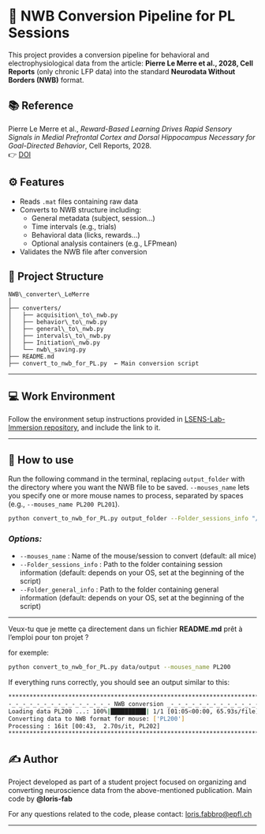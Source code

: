 
# 🧠 NWB Conversion Pipeline for PL Sessions

This project provides a conversion pipeline for behavioral and electrophysiological data from the article: **Pierre Le Merre et al., 2028, Cell Reports** (only chronic LFP data) into the standard **Neurodata Without Borders (NWB)** format.

## 📚 Reference

Pierre Le Merre et al., *Reward-Based Learning Drives Rapid Sensory
Signals in Medial Prefrontal Cortex and Dorsal
Hippocampus Necessary for Goal-Directed Behavior*, Cell Reports, 2028.  
👉 [DOI](https://pubmed.ncbi.nlm.nih.gov/29249287/)



## ⚙️ Features

- Reads `.mat` files containing raw data
- Converts to NWB structure including:
  - General metadata (subject, session…)
  - Time intervals (e.g., trials)
  - Behavioral data (licks, rewards…)
  - Optional analysis containers (e.g., LFPmean)
- Validates the NWB file after conversion



## 📁 Project Structure

```
NWB\_converter\_LeMerre
│
├── converters/
│   ├── acquisition\_to\_nwb.py
│   ├── behavior\_to\_nwb.py
│   ├── general\_to\_nwb.py
│   ├── intervals\_to\_nwb.py
│   ├── Initiation\_nwb.py
│   └── nwb\_saving.py
├── README.md
├── convert_to_nwb_for_PL.py  ← Main conversion script
````

---

## 💻 Work Environment

Follow the environment setup instructions provided in [LSENS-Lab-Immersion repository](https://github.com/loris-fab/LSENS-Lab-Immersion.git), and include the link to it.

---

## 🧩 How to use

Run the following command in the terminal, replacing `output_folder` with the directory where you want the NWB file to be saved.
`--mouses_name` lets you specify one or more mouse names to process, separated by spaces (e.g., `--mouses_name PL200 PL201`).

```bash
python convert_to_nwb_for_PL.py output_folder --Folder_sessions_info "/Volumes/Petersen-Lab/.../Chronic_LFPs_Preprocessed" --Folder_general_info "/Volumes/Petersen-Lab/.../processed_data" --mouses_name PL200 PL201 (...)
```

### *Options:*
* `--mouses_name` : Name of the mouse/session to convert (default: all mice)
* `--Folder_sessions_info` : Path to the folder containing session information
  (default: depends on your OS, set at the beginning of the script)
* `--Folder_general_info` : Path to the folder containing general information
  (default: depends on your OS, set at the beginning of the script)

---

Veux-tu que je mette ça directement dans un fichier **README.md** prêt à l’emploi pour ton projet ?


for exemple: 
```bash
python convert_to_nwb_for_PL.py data/output --mouses_name PL200
```
If everything runs correctly, you should see an output similar to this:

```bash
**************************************************************************
-_-_-_-_-_-_-_-_-_-_-_-_-_-_- NWB conversion _-_-_-_-_-_-_-_-_-_-_-_-_-_-_
Loading data PL200 ...: 100%|██████████| 1/1 [01:05<00:00, 65.93s/file]
Converting data to NWB format for mouse: ['PL200']
Processing : 16it [00:43,  2.70s/it, PL202]                      
**************************************************************************
```

## ✍️ Author

Project developed as part of a student project focused on organizing and converting neuroscience data from the above-mentioned publication.
Main code by **@loris-fab**

For any questions related to the code, please contact: loris.fabbro@epfl.ch


---


